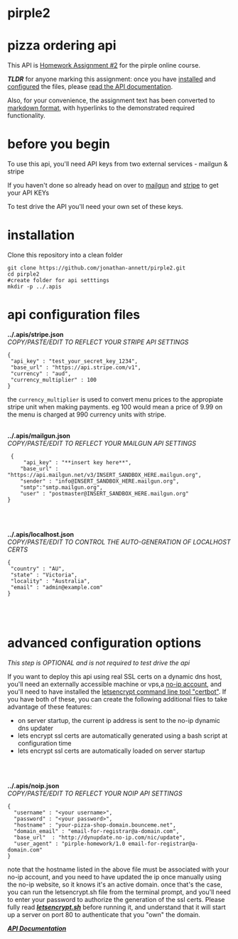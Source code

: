 # pirple2

# **pizza ordering api**

This API is [Homework Assignment #2](assignment.md) for the pirple online course. 

***TLDR*** for anyone marking this assignment: once you have [installed](#installation) and [configured](#api-configuration-files) the files, please [read the API documentation](/lib/handlers/README.md).  

Also, for your convenience, the assignment text has been converted to [markdown format](assignment.md), with hyperlinks to the demonstrated required functionality.

# before you begin

To use this api, you'll need API keys from two external services - mailgun & stripe

If you haven't done so already head on over to [mailgun](https://signup.mailgun.com/new/signup) and [stripe](https://dashboard.stripe.com/register) to get your API KEYs

To test drive the API you'll need your own set of these keys.


# installation
Clone this repository into a clean folder

    git clone https://github.com/jonathan-annett/pirple2.git
    cd pirple2
    #create folder for api setttings
    mkdir -p ../.apis

# api configuration files

**../.apis/stripe.json**  
*COPY/PASTE/EDIT TO REFLECT YOUR STRIPE API SETTINGS*

    {
     "api_key" : "test_your_secret_key_1234",
     "base_url" : "https://api.stripe.com/v1",
     "currency" : "aud",
     "currency_multiplier" : 100
    }


the `currency_multiplier` is used to convert menu prices to the appropiate stripe unit when making payments. eg 100 would mean a price of 9.99 on the menu is charged at 990 currency units with stripe.
<BR>
<BR>



**../.apis/mailgun.json**  
*COPY/PASTE/EDIT TO REFLECT YOUR MAILGUN API SETTINGS*

     {
         "api_key" : "**insert key here**",
        "base_url" : "https://api.mailgun.net/v3/INSERT_SANDBOX_HERE.mailgun.org",
        "sender" : "info@INSERT_SANDBOX_HERE.mailgun.org",
        "smtp":"smtp.mailgun.org",
        "user" : "postmaster@INSERT_SANDBOX_HERE.mailgun.org"
    }

<BR>
<BR>

**../.apis/localhost.json**  
*COPY/PASTE/EDIT TO CONTROL THE AUTO-GENERATION OF LOCALHOST CERTS*

    {
     "country" : "AU",
     "state" : "Victoria",
     "locality" : "Australia",
     "email" : "admin@example.com"
    }

<BR>
<BR>

# advanced configuration options

*This step is OPTIONAL and is not required to test drive the api*

If you want to deploy this api using real SSL certs on a dynamic dns host, you'll need an externally accessible machine or vps,a [no-ip account](https://www.noip.com/), and you'll need to have installed the [letsencrypt command line tool "certbot"](https://certbot.eff.org/docs/install.html). 
If you have both of these, you can create the following additional files to take advantage of these features:

 * on server startup, the current ip address is sent to the no-ip dynamic dns updater
 * lets encrypt ssl certs are automatically generated using a bash script at configuration time
 * lets encrypt ssl certs are automatically loaded on server startup

<BR>
<BR>

**../.apis/noip.json**  
*COPY/PASTE/EDIT TO REFLECT YOUR NOIP API SETTINGS*

    {
      "username" : "<your username>",
      "password" : "<your password>",
      "hostname" : "your-pizza-shop-domain.bounceme.net",
      "domain_email" : "email-for-registrar@a-domain.com",
      "base_url"  : "http://dynupdate.no-ip.com/nic/update",
      "user_agent" : "pirple-homework/1.0 email-for-registrar@a-domain.com"
    }
    

note that the hostname listed in the above file must be associated with your no-ip account, and you need to have updated the ip once manually using the no-ip website, so it knows it's an active domain. once that's the case, you can run the letsencrypt.sh file from the terminal prompt, and you'll need to enter your password to authorize the generation of the ssl certs. 
Please fully read [***letsencrypt.sh***](letsencrypt.sh) before running it, and understand that it will start up a server on port 80 to authenticate that you "own" the domain.


[***API Documentation***](lib/handlers/README.md)
